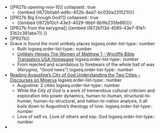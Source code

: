 - [[PR27b opening-nov-10]]
  collapsed:: true
	- {{embed ((672b0abf-ed9c-452b-8ad7-bc030a231521))}}
- [[PR27b Big Enough God?]]
  collapsed:: true
	- {{embed ((672b10cf-43e3-4029-9bbf-8b1fe233fe66))}}
- [[PR27b from the kerygma]] {{embed ((672b113d-4585-43e7-91e1-51b2c381abe7)) }}
- [[PR27b]]
- Grace is found the most unlikely places
  logseq.order-list-type:: number
	- Ruth
	  logseq.order-list-type:: number
	- [Unlikely Heroes The Women of Matthew 1 - Wycliffe Bible Translators USA Homepage](https://www.wycliffe.org/blog/posts/unlikely-heroes-the-women-of-matthew-1)
	  logseq.order-list-type:: number
	- From rejected and scandalous to forebears of the whole ball of wax (*Kerygma*, "Good news")
	  logseq.order-list-type:: number
- [Reading Augustine’s City of God Understanding the Two Cities – Discourses on Minerva](https://minervawisdom.com/2024/03/15/reading-augustines-city-of-god-understanding-the-two-cities/)
  logseq.order-list-type:: number
	- Augustine: 2 cities
	  logseq.order-list-type:: number
	- While the *City of God* is a work of tremendous cultural criticism and exploration into power dynamics, human-to-human, structural-to-human, human-to-structural, and nation-to-nation analysis, it all boils down to Augustine’s theology of love.
	  logseq.order-list-type:: number
	- Love of self vs. Love of others and esp. God
	  logseq.order-list-type:: number
-
